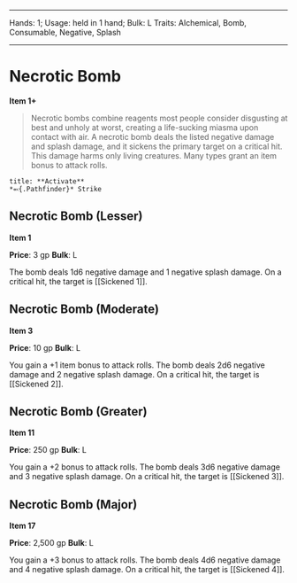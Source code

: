 
---
Hands: 1;
Usage: held in 1 hand;
Bulk: L
Traits: Alchemical, Bomb, Consumable, Negative, Splash

---

# Necrotic Bomb

**Item 1+**

> Necrotic bombs combine reagents most people consider disgusting at best and unholy at worst, creating a life-sucking miasma upon contact with air. A necrotic bomb deals the listed negative damage and splash damage, and it sickens the primary target on a critical hit. This damage harms only living creatures. Many types grant an item bonus to attack rolls.

```ad-embed-ability
title: **Activate**
*⬻{.Pathfinder}* Strike 
```

## Necrotic Bomb (Lesser)

**Item 1**

**Price**: 3 gp
**Bulk**: L

The bomb deals 1d6 negative damage and 1 negative splash damage. On a critical hit, the target is [[Sickened 1]].

## Necrotic Bomb (Moderate)

**Item 3**

**Price**: 10 gp
**Bulk**: L

You gain a +1 item bonus to attack rolls. The bomb deals 2d6 negative damage and 2 negative splash damage. On a critical hit, the target is [[Sickened 2]].

## Necrotic Bomb (Greater)

**Item 11**

**Price**: 250 gp
**Bulk**: L

You gain a +2 bonus to attack rolls. The bomb deals 3d6 negative damage and 3 negative splash damage. On a critical hit, the target is [[Sickened 3]].

## Necrotic Bomb (Major)

**Item 17**

**Price**: 2,500 gp
**Bulk**: L

You gain a +3 bonus to attack rolls. The bomb deals 4d6 negative damage and 4 negative splash damage. On a critical hit, the target is [[Sickened 4]].
